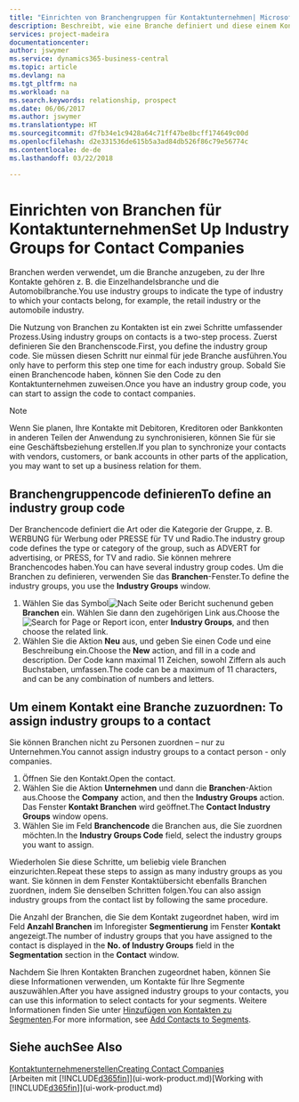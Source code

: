 ```yaml
---
title: "Einrichten von Branchengruppen für Kontaktunternehmen| Microsoft Docs"
description: Beschreibt, wie eine Branche definiert und diese einem Kontaktunternehmen, beispielsweise Einzelhandelsbranche, oder der Automobilindustrie zuweist.
services: project-madeira
documentationcenter: 
author: jswymer
ms.service: dynamics365-business-central
ms.topic: article
ms.devlang: na
ms.tgt_pltfrm: na
ms.workload: na
ms.search.keywords: relationship, prospect
ms.date: 06/06/2017
ms.author: jswymer
ms.translationtype: HT
ms.sourcegitcommit: d7fb34e1c9428a64c71ff47be8bcff174649c00d
ms.openlocfilehash: d2e331536de615b5a3ad84db526f86c79e56774c
ms.contentlocale: de-de
ms.lasthandoff: 03/22/2018

---
```

# <a name="set-up-industry-groups-for-contact-companies"></a><span data-ttu-id="bcfc8-103">Einrichten von Branchen für Kontaktunternehmen</span><span class="sxs-lookup"><span data-stu-id="bcfc8-103">Set Up Industry Groups for Contact Companies</span></span>
<span data-ttu-id="bcfc8-104">Branchen werden verwendet, um die Branche anzugeben, zu der Ihre Kontakte gehören z. B. die Einzelhandelsbranche und die Automobilbranche.</span><span class="sxs-lookup"><span data-stu-id="bcfc8-104">You use industry groups to indicate the type of industry to which your contacts belong, for example, the retail industry or the automobile industry.</span></span>

<span data-ttu-id="bcfc8-105">Die Nutzung von Branchen zu Kontakten ist ein zwei Schritte umfassender Prozess.</span><span class="sxs-lookup"><span data-stu-id="bcfc8-105">Using industry groups on contacts is a two-step process.</span></span> <span data-ttu-id="bcfc8-106">Zuerst definieren Sie den Branchenscode.</span><span class="sxs-lookup"><span data-stu-id="bcfc8-106">First, you define the industry group code.</span></span> <span data-ttu-id="bcfc8-107">Sie müssen diesen Schritt nur einmal für jede Branche ausführen.</span><span class="sxs-lookup"><span data-stu-id="bcfc8-107">You only have to perform this step one time for each industry group.</span></span> <span data-ttu-id="bcfc8-108">Sobald Sie einen Branchencode haben, können Sie den Code zu den Kontaktunternehmen zuweisen.</span><span class="sxs-lookup"><span data-stu-id="bcfc8-108">Once you have an industry group code, you can start to assign the code to contact companies.</span></span>

> [!NOTE]  
>   <span data-ttu-id="bcfc8-109">Wenn Sie planen, Ihre Kontakte mit Debitoren, Kreditoren oder Bankkonten in anderen Teilen der Anwendung zu synchronisieren, können Sie für sie eine Geschäftsbeziehung erstellen.</span><span class="sxs-lookup"><span data-stu-id="bcfc8-109">If you plan to synchronize your contacts with vendors, customers, or bank accounts in other parts of the application, you may want to set up a business relation for them.</span></span>

## <a name="to-define-an-industry-group-code"></a><span data-ttu-id="bcfc8-110">Branchengruppencode definieren</span><span class="sxs-lookup"><span data-stu-id="bcfc8-110">To define an industry group code</span></span>
<span data-ttu-id="bcfc8-111">Der Branchencode definiert die Art oder die Kategorie der Gruppe, z. B. WERBUNG für Werbung oder PRESSE für TV und Radio.</span><span class="sxs-lookup"><span data-stu-id="bcfc8-111">The industry group code defines the type or category of the group, such as ADVERT for advertising, or PRESS, for TV and radio.</span></span> <span data-ttu-id="bcfc8-112">Sie können mehrere Branchencodes haben.</span><span class="sxs-lookup"><span data-stu-id="bcfc8-112">You can have several industry group codes.</span></span> <span data-ttu-id="bcfc8-113">Um die Branchen zu definieren, verwenden Sie das **Branchen**-Fenster.</span><span class="sxs-lookup"><span data-stu-id="bcfc8-113">To define the industry groups, you use the **Industry Groups** window.</span></span>

1. <span data-ttu-id="bcfc8-114">Wählen Sie das Symbol![ Nach Seite oder Bericht suchen ](media/ui-search/search_small.png "Nach Seite oder Bericht suchen")und geben **Branchen** ein. Wählen Sie dann den zugehörigen Link aus.</span><span class="sxs-lookup"><span data-stu-id="bcfc8-114">Choose the ![Search for Page or Report](media/ui-search/search_small.png "Search for Page or Report icon") icon, enter **Industry Groups**, and then choose the related link.</span></span>
2. <span data-ttu-id="bcfc8-115">Wählen Sie die Aktion **Neu** aus, und geben Sie einen Code und eine Beschreibung ein.</span><span class="sxs-lookup"><span data-stu-id="bcfc8-115">Choose the **New** action, and fill in a code and description.</span></span> <span data-ttu-id="bcfc8-116">Der Code kann maximal 11 Zeichen, sowohl Ziffern als auch Buchstaben, umfassen.</span><span class="sxs-lookup"><span data-stu-id="bcfc8-116">The code can be a maximum of 11 characters, and can be any combination of numbers and letters.</span></span>

## <span data-ttu-id="bcfc8-117"><a name="AssignIndustryGroupContact">Um einem Kontakt eine Branche zuzuordnen:</a></span><span class="sxs-lookup"><span data-stu-id="bcfc8-117"><a name="AssignIndustryGroupContact"></a> To assign industry groups to a contact</span></span>
<span data-ttu-id="bcfc8-118">Sie können Branchen nicht zu Personen zuordnen – nur zu Unternehmen.</span><span class="sxs-lookup"><span data-stu-id="bcfc8-118">You cannot assign industry groups to a contact person - only companies.</span></span>

1. <span data-ttu-id="bcfc8-119">Öffnen Sie den Kontakt.</span><span class="sxs-lookup"><span data-stu-id="bcfc8-119">Open the contact.</span></span>
2. <span data-ttu-id="bcfc8-120">Wählen Sie die Aktion **Unternehmen** und dann die **Branchen**-Aktion aus.</span><span class="sxs-lookup"><span data-stu-id="bcfc8-120">Choose the **Company** action, and then the **Industry Groups** action.</span></span> <span data-ttu-id="bcfc8-121">Das Fenster **Kontakt Branchen** wird geöffnet.</span><span class="sxs-lookup"><span data-stu-id="bcfc8-121">The **Contact Industry Groups** window opens.</span></span>
3. <span data-ttu-id="bcfc8-122">Wählen Sie im Feld **Branchencode** die Branchen aus, die Sie zuordnen möchten.</span><span class="sxs-lookup"><span data-stu-id="bcfc8-122">In the **Industry Groups Code** field, select the industry groups you want to assign.</span></span>

<span data-ttu-id="bcfc8-123">Wiederholen Sie diese Schritte, um beliebig viele Branchen einzurichten.</span><span class="sxs-lookup"><span data-stu-id="bcfc8-123">Repeat these steps to assign as many industry groups as you want.</span></span> <span data-ttu-id="bcfc8-124">Sie können in dem Fenster Kontaktübersicht ebenfalls Branchen zuordnen, indem Sie denselben Schritten folgen.</span><span class="sxs-lookup"><span data-stu-id="bcfc8-124">You can also assign industry groups from the contact list by following the same procedure.</span></span>

<span data-ttu-id="bcfc8-125">Die Anzahl der Branchen, die Sie dem Kontakt zugeordnet haben, wird im Feld **Anzahl Branchen** im Inforegister **Segmentierung** im Fenster **Kontakt** angezeigt.</span><span class="sxs-lookup"><span data-stu-id="bcfc8-125">The number of industry groups that you have assigned to the contact is displayed in the **No. of Industry Groups** field in the **Segmentation** section in the **Contact** window.</span></span>

<span data-ttu-id="bcfc8-126">Nachdem Sie Ihren Kontakten Branchen zugeordnet haben, können Sie diese Informationen verwenden, um Kontakte für Ihre Segmente auszuwählen.</span><span class="sxs-lookup"><span data-stu-id="bcfc8-126">After you have assigned industry groups to your contacts, you can use this information to select contacts for your segments.</span></span> <span data-ttu-id="bcfc8-127">Weitere Informationen finden Sie unter [Hinzufügen von Kontakten zu Segmenten](marketing-add-contact-segment.md).</span><span class="sxs-lookup"><span data-stu-id="bcfc8-127">For more information, see [Add Contacts to Segments](marketing-add-contact-segment.md).</span></span>

## <a name="see-also"></a><span data-ttu-id="bcfc8-128">Siehe auch</span><span class="sxs-lookup"><span data-stu-id="bcfc8-128">See Also</span></span>
[<span data-ttu-id="bcfc8-129">Kontaktunternehmenerstellen</span><span class="sxs-lookup"><span data-stu-id="bcfc8-129">Creating Contact Companies</span></span>](marketing-create-contact-companies.md)  
<span data-ttu-id="bcfc8-130">[Arbeiten mit [!INCLUDE[d365fin](includes/d365fin_md.md)]](ui-work-product.md)</span><span class="sxs-lookup"><span data-stu-id="bcfc8-130">[Working with [!INCLUDE[d365fin](includes/d365fin_md.md)]](ui-work-product.md)</span></span>

